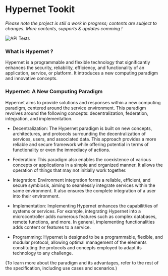Hypernet Tookit
=====
*Please note the project is still a work in progress; contents are subject to changes. More contents, supports & updates comming !*


![API Tests](https://github.com/infiniteHQ/Vortex/actions/workflows/API_Tests.yml/badge.svg)


### What is Hypernet ?

Hypernet is a programmable and flexible technology that significantly enhances the security, reliability, efficiency, and functionality of an application, service, or platform. It introduces a new computing paradigm and innovative concepts.

### Hypernet: A New Computing Paradigm

Hypernet aims to provide solutions and responses within a new computing paradigm, centered around the service environment. This paradigm revolves around the following concepts: decentralization, federation, integration, and implementation.

- Decentralization: The Hypernet paradigm is built on new concepts, architectures, and protocols surrounding the decentralization of services, users, and associated data. This approach provides a more reliable and secure framework while offering potential in terms of functionality or even the immediacy of actions.

- Federation: This paradigm also enables the coexistence of various concepts or applications in a simple and organized manner. It allows the operation of things that may not initially work together.

- Integration: Environment integration forms a reliable, efficient, and secure symbiosis, aiming to seamlessly integrate services within the same environment. It also ensures the complete integration of a user into their environment.

- Implementation: Implementing Hypernet enhances the capabilit/ies of systems or services. For example, integrating Hypernet into a microcontroller adds numerous features such as complex databases, remote functions, and more. In general, implementing functionalities adds content or features to a service.

- Programming: Hypernet is designed to be a programmable, flexible, and modular protocol, allowing optimal management of the elements constituting the protocols and concepts employed to adapt its technology to any challenge.

(To learn more about the paradigm and its advantages, refer to the rest of the specification, including use cases and scenarios.)